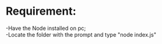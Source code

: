 # Requirement:

-Have the Node installed on pc;</br>
-Locate the folder with the prompt and type "node index.js"

